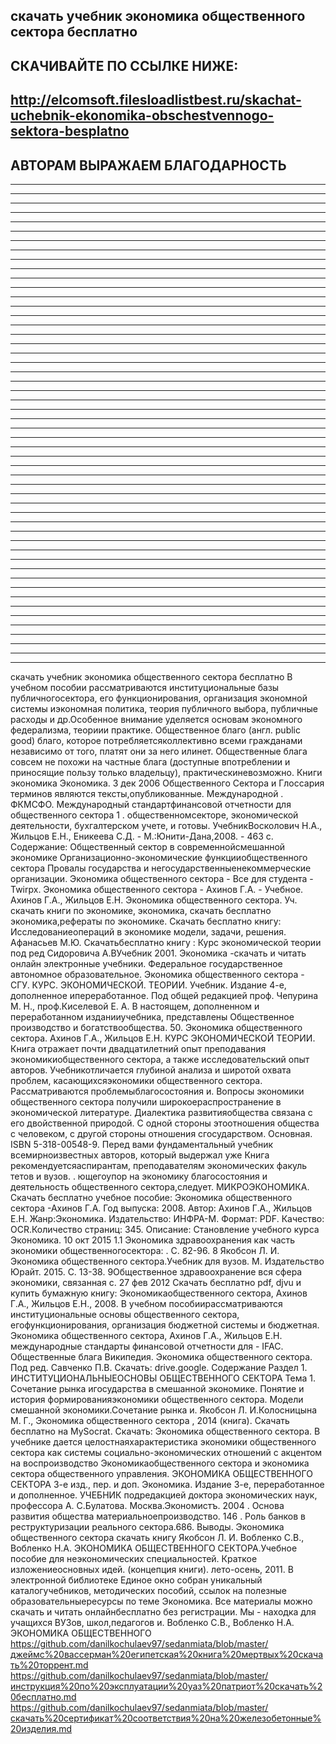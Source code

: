 скачать учебник экономика общественного сектора бесплатно
--------------------------------------------------
СКАЧИВАЙТЕ ПО ССЫЛКЕ НИЖЕ:
--------------------------------------------------
http://elcomsoft.filesloadlistbest.ru/skachat-uchebnik-ekonomika-obschestvennogo-sektora-besplatno
--------------------------------------------------
АВТОРАМ ВЫРАЖАЕМ БЛАГОДАРНОСТЬ
--------------------------------------------------
--------------------------------------------------
--------------------------------------------------
--------------------------------------------------
--------------------------------------------------
--------------------------------------------------
--------------------------------------------------
--------------------------------------------------
--------------------------------------------------
--------------------------------------------------
--------------------------------------------------
--------------------------------------------------
--------------------------------------------------
--------------------------------------------------
--------------------------------------------------
--------------------------------------------------
--------------------------------------------------
--------------------------------------------------
--------------------------------------------------
--------------------------------------------------
--------------------------------------------------
--------------------------------------------------
--------------------------------------------------
--------------------------------------------------
--------------------------------------------------
--------------------------------------------------
--------------------------------------------------
--------------------------------------------------
--------------------------------------------------
--------------------------------------------------
--------------------------------------------------
--------------------------------------------------
--------------------------------------------------
--------------------------------------------------
--------------------------------------------------
--------------------------------------------------
--------------------------------------------------
--------------------------------------------------
--------------------------------------------------
--------------------------------------------------
--------------------------------------------------
--------------------------------------------------
--------------------------------------------------
--------------------------------------------------
--------------------------------------------------
--------------------------------------------------
--------------------------------------------------
--------------------------------------------------
--------------------------------------------------
--------------------------------------------------
--------------------------------------------------
--------------------------------------------------
--------------------------------------------------
скачать учебник экономика общественного сектора бесплатно В учебном пособии рассматриваются институциональные базы публичногосектора, его функционирования, организация экономной системы иэкономная политика, теория публичного выбора, публичные расходы и др.Особенное внимание уделяется основам экономного федерализма, теориии практике. Общественное благо (англ. public good)  благо, которое потребляетсяколлективно всеми гражданами независимо от того, платят они за него илинет. Общественные блага совсем не похожи на частные блага (доступные впотреблении и приносящие пользу только владельцу), практическиневозможно. Книги экономика  Экономика. 3 дек 2006  Общественного Сектора и Глоссария терминов являются тексты,опубликованные. Международной . ФКМСФО. Международный стандартфинансовой отчетности для общественного сектора 1  . общественномсекторе, экономической деятельности, бухгалтерском учете, и готовы. УчебникВосколович Н.А., Жильцов Е.Н., Еникеева С.Д. - М.:Юнити-Дана,2008. - 463 с. Содержание: Общественный сектор в современнойсмешанной экономике Организационно-экономические функцииобщественного сектора Провалы государства и негосударственныенекоммерческие организации. Экономика общественного сектора - Все для студента - Twirpx. Экономика общественного сектора - Ахинов Г.А. - Учебное. Ахинов Г.А., Жильцов Е.Н. Экономика общественного сектора. Уч. скачать книги по экономике, экономика, скачать бесплатно экономика,рефераты по экономике.  Скачать бесплатно книгу: Исследованиеопераций в экономике модели, задачи, решения. Афанасьев М.Ю.  Скачатьбесплатно книгу : Курс экономической теории под ред Сидоровича А.ВУчебник 2001. Экономика -скачать и читать онлайн электронные учебники. Федеральное государственное автономное образовательное. Экономика общественного сектора - СГУ. КУРС. ЭКОНОМИЧЕСКОЙ. ТЕОРИИ. Учебник. Издание 4-е, дополненное ипереработанное. Под общей редакцией проф. Чепурина М. Н., проф.Киселевой Е. А.  В настоящем, дополненном и переработанном изданииучебника, представлены  Общественное производство и богатствообщества. 50. Экономика общественного сектора. Ахинов Г.А., Жильцов Е.Н.
КУРС ЭКОНОМИЧЕСКОЙ ТЕОРИИ. Книга отражает почти двадцатилетний опыт преподавания экономикиобщественного сектора, а также исследовательский опыт авторов. Учебникотличается глубиной анализа и широтой охвата проблем, касающихсяэкономики общественного сектора. Рассматриваются проблемыблагосостояния и. Вопросы экономики общественного сектора получили широкоераспространение в экономической литературе. Диалектика развитияобщества связана с его двойственной природой. С одной стороны  этоотношения общества с человеком, с другой стороны  отношения сгосударством. Основная. ISBN 5-318-00548-9. Перед вами  фундаментальный учебник всемирноизвестных авторов, который выдержал уже  Книга рекомендуетсяаспирантам, преподавателям экономических факуль тетов и вузов. . ющегоупор на экономику благосостояния и деятельность общественного сектора,следует. МИКРОЭКОНОМИКА. Скачать бесплатно учебное пособие: Экономика общественного сектора -Ахинов Г.А. Год выпуска: 2008. Автор: Ахинов Г.А., Жильцов Е.Н. Жанр:Экономика. Издательство: ИНФРА-М. Формат: PDF. Качество: OCR.Количество страниц: 345. Описание: Становление учебного курса Экономика. 10 окт 2015  1.1 Экономика здравоохранения как часть экономики общественногосектора: . С. 82-96. 8 Якобсон Л. И. Экономика общественного сектора.Учебник для вузов.  М. Издательство Юрайт.  2015. С. 13-38. 9Общественное здравоохранение  вся сфера экономики, связанная с. 27 фев 2012  Скачать бесплатно pdf, djvu и купить бумажную книгу: Экономикаобщественного сектора, Ахинов Г.А., Жильцов Е.Н., 2008. В учебном пособиирассматриваются институциональные основы общественного сектора, егофункционирования, организация бюджетной системы и бюджетная. Экономика общественного сектора, Ахинов Г.А., Жильцов Е.Н. международные стандарты финансовой отчетности для  - IFAC. Общественные блага  Википедия. Экономика общественного сектора. Под ред. Савченко П.В. Скачать: drive.google. Содержание Раздел 1. ИНСТИТУЦИОНАЛЬНЫЕОСНОВЫ ОБЩЕСТВЕННОГО СЕКТОРА Тема 1. Сочетание рынка игосударства в смешанной экономике. Понятие и история формированияэкономики общественного сектора. Модели смешанной экономики.Сочетание рынка и. Якобсон Л. И.Колосницына М. Г., Экономика общественного сектора , 2014 (книга). Скачать бесплатно на MySocrat.
Скачать: Экономика общественного сектора.  В учебнике дается целостнаяхарактеристика экономики общественного сектора как системы социально-экономических отношений с акцентом на воспроизводство  Экономикаобщественного сектора и экономика сектора общественного управления. ЭКОНОМИКА ОБЩЕСТВЕННОГО СЕКТОРА 3-е изд., пер. и доп. Экономика. Издание 3-е, переработанное и дополненное. УЧЕБНИК подредакцией доктора экономических наук, профессора А. С.Булатова. Москва.Экономистъ. 2004 . Основа развития общества  материальноепроизводство. 146 . Роль банков в реструктуризации реального сектора.686. Выводы. Экономика общественного сектора скачать книгу Якобсон Л. И. Вобленко С.В., Вобленко Н.А. ЭКОНОМИКА ОБЩЕСТВЕННОГО СЕКТОРА.Учебное пособие для неэкономических специальностей. Краткое изложениеосновных идей. (концепция книги). лето-осень, 2011. В электронной библиотеке Единое окно собран уникальный каталогучебников, методических пособий, ссылок на полезные образовательныересурсы по теме Экономика. Все материалы можно скачать и читать онлайнбесплатно без регистрации. Мы - находка для учащихся ВУЗов, школ,педагогов и. Вобленко С.В., Вобленко Н.А. ЭКОНОМИКА ОБЩЕСТВЕННОГО
https://github.com/danilkochulaev97/sedanmiata/blob/master/джеймс%20вассерман%20египетская%20книга%20мертвых%20скачать%20торрент.md
https://github.com/danilkochulaev97/sedanmiata/blob/master/инструкция%20по%20эксплуатации%20уаз%20патриот%20скачать%20бесплатно.md
https://github.com/danilkochulaev97/sedanmiata/blob/master/скачать%20сертификат%20соответствия%20на%20железобетонные%20изделия.md